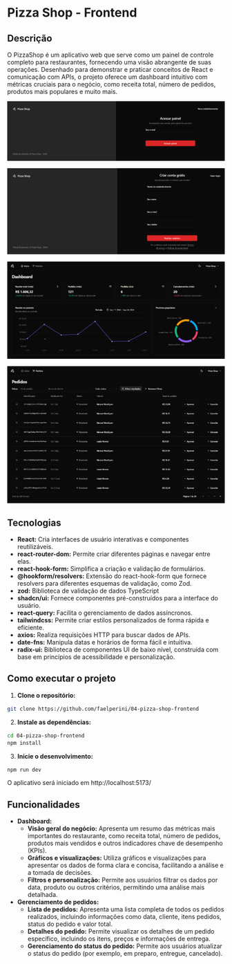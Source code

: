 # Pizza Shop - Frontend

## Descrição

O PizzaShop é um aplicativo web que serve como um painel de controle completo para restaurantes, fornecendo uma visão abrangente de suas operações. Desenhado para demonstrar e praticar conceitos de React e comunicação com APIs, o projeto oferece um dashboard intuitivo com métricas cruciais para o negócio, como receita total, número de pedidos, produtos mais populares e muito mais.

![Tela inicial do aplicativo](public/pizza-shop-1.png)

![Tela inicial do aplicativo](public/pizza-shop-2.png)

![Tela inicial do aplicativo](public/pizza-shop-3.png)

![Tela inicial do aplicativo](public/pizza-shop-4.png)

## Tecnologias

* **React:** Cria interfaces de usuário interativas e componentes reutilizáveis.
* **react-router-dom:** Permite criar diferentes páginas e navegar entre elas.
* **react-hook-form:** Simplifica a criação e validação de formulários.
* **@hookform/resolvers:** Extensão do react-hook-form que fornece resolvers para diferentes esquemas de validação, como Zod.
* **zod:** Biblioteca de validação de dados TypeScript
* **shadcn/ui:** Fornece componentes pré-construídos para a interface do usuário.
* **react-query:** Facilita o gerenciamento de dados assíncronos.
* **tailwindcss:** Permite criar estilos personalizados de forma rápida e eficiente.
* **axios:** Realiza requisições HTTP para buscar dados de APIs.
* **date-fns:** Manipula datas e horários de forma fácil e intuitiva.
* **radix-ui:** Biblioteca de componentes UI de baixo nível, construída com base em princípios de acessibilidade e personalização.


## Como executar o projeto

1. **Clone o repositório:**
  ```bash
  git clone https://github.com/faelperini/04-pizza-shop-frontend
  ```

2. **Instale as dependências:**
  ```bash
  cd 04-pizza-shop-frontend
  npm install
  ```

3. **Inicie o desenvolvimento:**
  ```bash
  npm run dev
  ```

O aplicativo será iniciado em http://localhost:5173/

## Funcionalidades

* **Dashboard:**
  * **Visão geral do negócio:** Apresenta um resumo das métricas mais importantes do restaurante, como receita total, número de pedidos, produtos mais vendidos e outros indicadores chave de desempenho (KPIs).
  * **Gráficos e visualizações:** Utiliza gráficos e visualizações para apresentar os dados de forma clara e concisa, facilitando a análise e a tomada de decisões.
  * **Filtros e personalização:** Permite aos usuários filtrar os dados por data, produto ou outros critérios, permitindo uma análise mais detalhada.
* **Gerenciamento de pedidos:**
  * **Lista de pedidos:** Apresenta uma lista completa de todos os pedidos realizados, incluindo informações como data, cliente, itens pedidos, status do pedido e valor total.
  * **Detalhes do pedido:** Permite visualizar os detalhes de um pedido específico, incluindo os itens, preços e informações de entrega.
  * **Gerenciamento do status do pedido:** Permite aos usuários atualizar o status do pedido (por exemplo, em preparo, entregue, cancelado).
